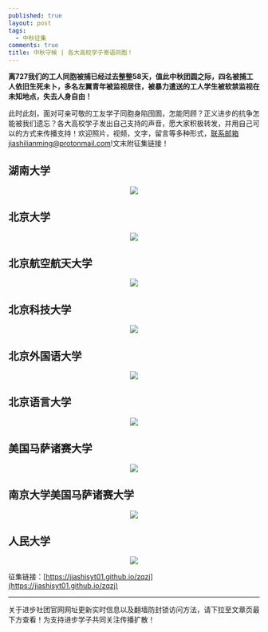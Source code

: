 ```yaml
---
published: true
layout: post
tags:
  - 中秋征集
comments: true
title: 中秋守候 | 各大高校学子寄语同胞！
---
```


**离727我们的工人同胞被捕已经过去整整58天，值此中秋团圆之际，四名被捕工人依旧生死未卜，多名左翼青年被监视居住，被暴力遣送的工人学生被软禁监视在未知地点，失去人身自由！**

此时此刻，面对可亲可敬的工友学子同胞身陷囹圄，怎能罔顾？正义进步的抗争怎能被我们遗忘？各大高校学子发出自己支持的声音，愿大家积极转发，并用自己可以的方式来传播支持！欢迎照片，视频，文字，留言等多种形式，联系邮箱jiashilianming@protonmail.com!文末附征集链接！



## 湖南大学
<p align="center"> <img src="https://i.loli.net/2018/09/24/5ba8cca30d8e7.jpg"> </p>

## 北京大学
<p align="center"> <img src="https://i.loli.net/2018/09/24/5ba8ccf2b58c4.jpg"> </p>

## 北京航空航天大学
<p align="center"> <img src="https://i.loli.net/2018/09/24/5ba8cd1de6f15.jpg"> </p>

## 北京科技大学
<p align="center"> <img src="https://i.loli.net/2018/09/24/5ba8cd1de6f15.jpg"> </p>

## 北京外国语大学
<p align="center"> <img src="https://i.loli.net/2018/09/24/5ba8cdea6c03c.jpg"> </p>

## 北京语言大学
<p align="center"> <img src="https://i.loli.net/2018/09/24/5ba8ce24bff8d.jpg"> </p>

## 美国马萨诸赛大学
<p align="center"> <img src="https://i.loli.net/2018/09/24/5ba8ce4435f39.jpg"> </p>

## 南京大学美国马萨诸赛大学
<p align="center"> <img src="https://i.loli.net/2018/09/24/5ba8cea1e4fc9.jpg"> </p>

## 人民大学
<p align="center"> <img src="https://i.loli.net/2018/09/24/5ba8cec56bde5.jpg"> </p>

征集链接：[https://jiashisyt01.github.io/zqzj](https://jiashisyt01.github.io/zqzj)


---
关于进步社团官网网址更新实时信息以及翻墙防封锁访问方法，请下拉至文章页最下方查看！为支持进步学子共同关注传播扩散！
